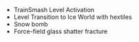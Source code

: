 - TrainSmash Level Activation
- Level Transition to Ice World with hextiles
- Snow bomb
- Force-field glass shatter fracture
